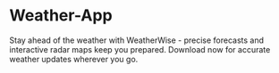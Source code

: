 # Weather-App
Stay ahead of the weather with WeatherWise - precise forecasts and interactive radar maps keep you prepared. Download now for accurate weather updates wherever you go.
